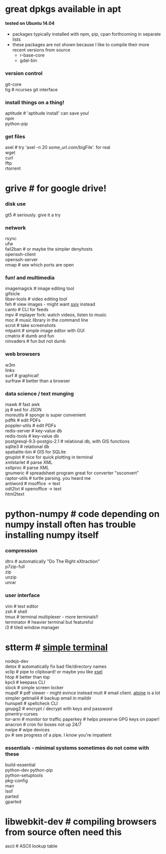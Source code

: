 # great dpkgs available in apt  
#### tested on Ubuntu 14.04  

* packages typically installed with npm, pip, cpan forthcoming in separate lists  
* these packages are not shown because I like to compile their more recent versions from source
  * r-base-core
  * gdal-bin

### version control    
git-core     
tig # ncurses git interface    

### install things on a thing!    
aptitude # 'aptitude install' can save you!    
npm    
python-pip  

### get files    
axel # try 'axel -n 20 some_url.com/bigFile'. for real    
wget    
curl     
lftp    
rtorrent    
# grive # for google drive!  

### disk use    
gt5 # seriously.  give it a try    

### network    
rsync     
ufw    
fail2ban # or maybe the simpler denyhosts   
openssh-client    
openssh-server    
nmap # see which ports are open    

### fun! and multimedia    
imagemagick # image editing tool    
gifsicle  
libav-tools # video editing tool    
feh # view images - might want [sxiv](https://github.com/muennich/sxiv) instead    
canto # CLI for feeds    
mpv # mplayer fork: watch videos, listen to music  
moc # music library in the command line    
scrot # take screenshots    
mtpaint # simple image editor with GUI    
cmatrix # dumb and fun    
ninvaders # fun but not dumb    

### web browsers    
w3m    
links    
surf # graphical!    
surfraw # better than a browser    

### data science / text munging    
mawk # fast awk    
jq # sed for JSON    
moreutils # sponge is super convenient    
pdftk # edit PDFs    
poppler-utils # edit PDFs    
redis-server # key-value db    
redis-tools # key-value db    
postgresql-9.3-postgis-2.1 # relational db, with GIS functions    
sqlite3 # relational db    
spatialite-bin # GIS for SQLite    
gnuplot # nice for quick plotting in terminal    
xmlstarlet # parse XML    
xsltproc # parse XML    
gnumeric # spreadsheet program great for converter "ssconvert"    
raptor-utils # turtle parsing.  you heard me    
antiword # msoffice -> text    
odt2txt # openoffice -> text    
html2text    
# python-numpy # code depending on numpy install often has trouble installing numpy itself  

### compression    
dtrx # automatically "Do The Right eXtraction"    
p7zip-full     
zip  
unzip     
unrar     

### user interface    
vim # text editor  
zsh # shell  
tmux # terminal multiplexer - more terminals!!   
terminator # heavier terminal but featureful  
i3 # tiled window manager  
# stterm # [simple terminal](http://st.suckless.org/)  
nodejs-dev   
detox # automatically fix bad file/directory names    
xclip # pipe to clipboard! or maybe you like [xsel](https://github.com/kfish/xsel)  
htop # better than top    
kpcli # keepass CLI    
slock # simple screen locker    
mupdf # pdf viewer - might evince instead 
mutt # email client. [alpine](https://en.wikipedia.org/wiki/Alpine_(email_client)) is a lot simpler    
getmail4 # backup email in maildir    
hunspell # spellcheck CLI    
gnupg2 # encrypt / decrypt with keys and password    
pinentry-curses  
tor-arm # monitor tor traffic 
paperkey # helps preserve GPG keys on paper! 
anacron # cron for boxes not up 24/7    
nwipe # wipe devices  
pv # see progress of a pipe. I know you're impatient    

### essentials - minimal systems sometimes do not come with these    
build-essential    
python-dev python-pip  
python-setuptools  
pkg-config  
man    
lsof  
parted  
gparted  
# libwebkit-dev # compiling browsers from source often need this
ascii # ASCII lookup table    

